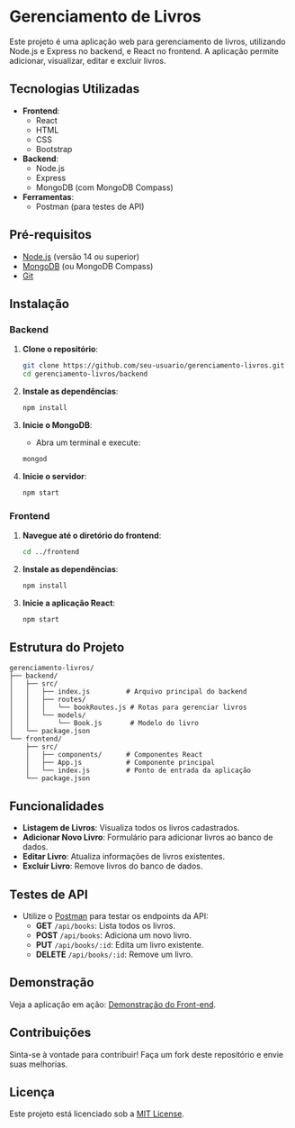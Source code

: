 # Gerenciamento de Livros

Este projeto é uma aplicação web para gerenciamento de livros, utilizando Node.js e Express no backend, e React no frontend. A aplicação permite adicionar, visualizar, editar e excluir livros.

## Tecnologias Utilizadas

- **Frontend**: 
  - React
  - HTML
  - CSS
  - Bootstrap
- **Backend**: 
  - Node.js
  - Express
  - MongoDB (com MongoDB Compass)
- **Ferramentas**:
  - Postman (para testes de API)

## Pré-requisitos

- [Node.js](https://nodejs.org/) (versão 14 ou superior)
- [MongoDB](https://www.mongodb.com/try/download/community) (ou MongoDB Compass)
- [Git](https://git-scm.com/)

## Instalação

### Backend

1. **Clone o repositório**:
   ```bash
   git clone https://github.com/seu-usuario/gerenciamento-livros.git
   cd gerenciamento-livros/backend
   ```

2. **Instale as dependências**:
   ```bash
   npm install
   ```

3. **Inicie o MongoDB**:
   - Abra um terminal e execute:
   ```bash
   mongod
   ```

4. **Inicie o servidor**:
   ```bash
   npm start
   ```

### Frontend

1. **Navegue até o diretório do frontend**:
   ```bash
   cd ../frontend
   ```

2. **Instale as dependências**:
   ```bash
   npm install
   ```

3. **Inicie a aplicação React**:
   ```bash
   npm start
   ```

## Estrutura do Projeto

```plaintext
gerenciamento-livros/
├── backend/
│   ├── src/
│   │   ├── index.js         # Arquivo principal do backend
│   │   ├── routes/
│   │   │   └── bookRoutes.js # Rotas para gerenciar livros
│   │   └── models/
│   │       └── Book.js       # Modelo do livro
│   └── package.json
└── frontend/
    ├── src/
    │   ├── components/      # Componentes React
    │   ├── App.js           # Componente principal
    │   └── index.js         # Ponto de entrada da aplicação
    └── package.json
```

## Funcionalidades

- **Listagem de Livros**: Visualiza todos os livros cadastrados.
- **Adicionar Novo Livro**: Formulário para adicionar livros ao banco de dados.
- **Editar Livro**: Atualiza informações de livros existentes.
- **Excluir Livro**: Remove livros do banco de dados.

## Testes de API

- Utilize o [Postman](https://www.postman.com/) para testar os endpoints da API:
  - **GET** `/api/books`: Lista todos os livros.
  - **POST** `/api/books`: Adiciona um novo livro.
  - **PUT** `/api/books/:id`: Edita um livro existente.
  - **DELETE** `/api/books/:id`: Remove um livro.

## Demonstração

Veja a aplicação em ação: [Demonstração do Front-end](https://www.youtube.com/watch?v=c6i3oArnbqg).

## Contribuições

Sinta-se à vontade para contribuir! Faça um fork deste repositório e envie suas melhorias.

## Licença

Este projeto está licenciado sob a [MIT License](LICENSE).